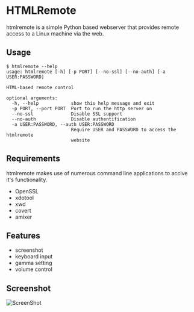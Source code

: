 HTMLRemote
==========

htmlremote is a simple Python based webserver that provides remote
access to a Linux machine via the web.

Usage
-----

    $ htmlremote --help
    usage: htmlremote [-h] [-p PORT] [--no-ssl] [--no-auth] [-a USER:PASSWORD]
    
    HTML-based remote control
    
    optional arguments:
      -h, --help            show this help message and exit
      -p PORT, --port PORT  Port to run the http server on
      --no-ssl              Disable SSL support
      --no-auth             Disable authentification
      -a USER:PASSWORD, --auth USER:PASSWORD
                            Require USER and PASSWORD to access the htmlremote
                            website

Requirements
------------

htmlremote makes use of numerous command line applications to accive
it's functionality.

* OpenSSL
* xdotool
* xwd
* covert
* amixer

Features
--------

* screenshot
* keyboard input
* gamma setting
* volume control

Screenshot
----------
![ScreenShot](https://raw.github.com/Grumbel/htmlremote/master/screenshot.png)

